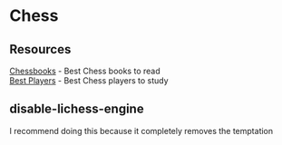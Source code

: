 # Chess

## Resources
[Chessbooks](http://andromeda3.xyz/chessbooks.html) - Best Chess books to read <br>
[Best Players](http://andromeda3.xyz/chessplayers.html) - Best Chess players to study

## disable-lichess-engine
I recommend doing this because it completely removes the temptation 

